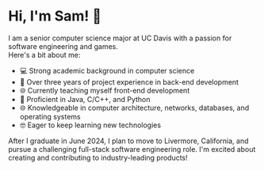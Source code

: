 # Hi, I'm Sam! 👋

I am a senior computer science major at UC Davis with a passion for software engineering and games.  
Here's a bit about me:

- 💻 Strong academic background in computer science
- 🚀 Over three years of project experience in back-end development
- 🌐 Currently teaching myself front-end development
- 🔧 Proficient in Java, C/C++, and Python
- 🌐 Knowledgeable in computer architecture, networks, databases, and operating systems
- 🤓 Eager to keep learning new technologies

After I graduate in June 2024, I plan to move to Livermore, California, and pursue a challenging full-stack software engineering role. I'm excited about creating and contributing to industry-leading products!
